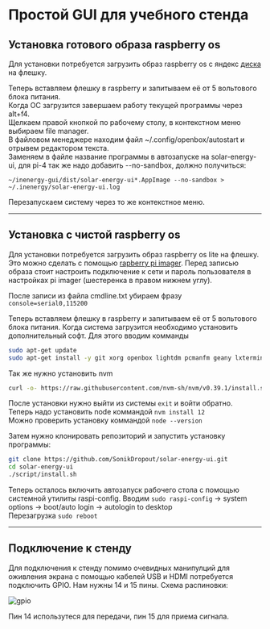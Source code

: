 # Простой GUI для учебного стенда

## Установка готового образа raspberry os
Для установки потребуется загрузить образ raspberry os с яндекс [диска](https://disk.yandex.ru/d/dBhNBLJ7-WqVmA) на флешку.  

Теперь вставляем флешку в raspberry и запитываем её от 5 вольтового блока питания.  
Когда ОС загрузится завершаем работу текущей программы через alt+f4.  
Щелкаем правой кнопкой по рабочему столу, в контекстном меню выбираем file manager.  
В файловом менеджере находим файл ~/.config/openbox/autostart и отрывем редактором текста.  
Заменяем в файле название программы в автозапуске на solar-energy-ui, для pi-4 так же надо добавить --no-sandbox, должно получиться:
```
~/inenergy-gui/dist/solar-energy-ui*.AppImage --no-sandbox > ~/.inenergy/solar-energy-ui.log
```
Перезапускаем систему через то же контекстное меню.

***
## Установка с чистой raspberry os
Для установки потребуется загрузить образ raspberry os lite на флешку. Это можно сделать с помощью [rapberry pi imager](https://www.raspberrypi.com/software/). Перед записью образа стоит настроить подключение к сети и пароль пользователя в настройках pi imager (шестеренка в правом нижнем углу).

После записи из файла cmdline.txt убираем фразу `console=serial0,115200`

Теперь вставляем флешку в raspberry и запитываем её от 5 вольтового блока питания.
Когда система загрузится необходимо установить дополнительный софт.
Для этого вводим комманды  
```sh
sudo apt-get update
sudo apt-get install -y git xorg openbox lightdm pcmanfm geany lxterminal chromium-browser libudev-dev libxss1
```
Так же нужно установить nvm  
```sh
curl -o- https://raw.githubusercontent.com/nvm-sh/nvm/v0.39.1/install.sh | bash
```
После установки нужно выйти из системы `exit` и войти обратно.  
Теперь надо установить node коммандой `nvm install 12`  
Можно проверить установку коммандой `node --version`

Затем нужно клонировать репозиторий и запустить установку программы:
```sh
git clone https://github.com/SonikDropout/solar-energy-ui.git  
cd solar-energy-ui  
./script/install.sh  
```
Теперь осталось включить автозапуск рабочего стола с помощью системной утилиты raspi-config. Вводим `sudo raspi-config` -> system options -> boot/auto login -> autologin to desktop  
Перезагрузка `sudo reboot`
***
## Подключение к стенду

Для подключения к стенду помимо очевидных манипулций для оживления экрана с помощью кабелей USB и HDMI потребуется подключить GPIO. Нам нужны 14 и 15 пины. Схема распиновки:

![gpio](https://www.raspberrypi.com/documentation/computers/images/GPIO-Pinout-Diagram-2.png)

Пин 14 использутеся для передачи, пин 15 для приема сигнала.
